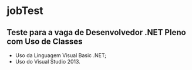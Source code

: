 # jobTest #

## Teste para a vaga de Desenvolvedor .NET Pleno com Uso de Classes  ##

* Uso da Linguagem Visual Basic .NET;
* Uso do Visual Studio 2013. 
